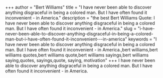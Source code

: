+++
author = "Bert Williams"
title = "I have never been able to discover anything disgraceful in being a colored man. But I have often found it inconvenient - in America."
description = "the best Bert Williams Quote: I have never been able to discover anything disgraceful in being a colored man. But I have often found it inconvenient - in America."
slug = "i-have-never-been-able-to-discover-anything-disgraceful-in-being-a-colored-man-but-i-have-often-found-it-inconvenient---in-america"
keywords = "I have never been able to discover anything disgraceful in being a colored man. But I have often found it inconvenient - in America.,bert williams,bert williams quotes,bert williams quote,bert williams sayings,bert williams saying,quotes, sayings,quote, saying, motivation"
+++
I have never been able to discover anything disgraceful in being a colored man. But I have often found it inconvenient - in America.

